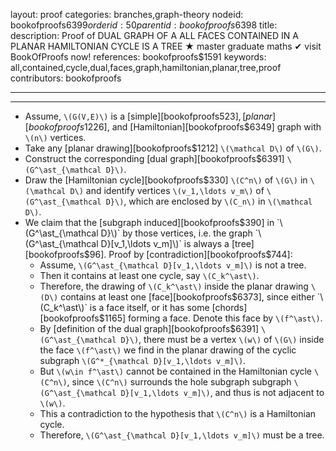 layout: proof
categories: branches,graph-theory
nodeid: bookofproofs$6399
orderid: 50
parentid: bookofproofs$6398
title: 
description:  Proof of DUAL GRAPH OF A ALL FACES CONTAINED IN A PLANAR HAMILTONIAN CYCLE IS A TREE &#9733; master graduate maths &#10004; visit BookOfProofs now!
references: bookofproofs$1591
keywords: all,contained,cycle,dual,faces,graph,hamiltonian,planar,tree,proof
contributors: bookofproofs

---


---

* Assume, `\(G(V,E)\)` is a [simple][bookofproofs$523], [planar][bookofproofs$1226], and [Hamiltonian][bookofproofs$6349] graph with `\(n\)` vertices. 
* Take any [planar drawing][bookofproofs$1212] `\(\mathcal D\)` of `\(G\)`.
* Construct the corresponding [dual graph][bookofproofs$6391] `\(G^\ast_{\mathcal D}\)`.
* Draw the [Hamiltonian cycle][bookofproofs$330] `\(C^n\)` of `\(G\)` in `\(\mathcal D\)` and identify vertices `\(v_1,\ldots v_m\)` of `\(G^\ast_{\mathcal D}\)`, which are enclosed by `\(C_n\)` in `\(\mathcal D\)`. 
* We claim that the [subgraph induced][bookofproofs$390] in `\(G^\ast_{\mathcal D}\)` by those vertices, i.e. the graph `\(G^\ast_{\mathcal D}[v_1,\ldots v_m]\)` is always a [tree][bookofproofs$96]. Proof by [contradiction][bookofproofs$744]:
   * Assume,  `\(G^\ast_{\mathcal D}[v_1,\ldots v_m]\)` is not a tree.
   * Then it contains at least one cycle, say `\(C_k^\ast\)`.
   * Therefore, the drawing of `\(C_k^\ast\)` inside the planar drawing `\(D\)` contains at least one [face][bookofproofs$6373], since either `\(C_k^\ast\)` is a face itself, or it has some [chords][bookofproofs$1165] forming a face. Denote this face by `\(f^\ast\)`.
   * By [definition of the dual graph][bookofproofs$6391] `\(G^\ast_{\mathcal D}\)`, there must be a vertex `\(w\)` of `\(G\)` inside the face `\(f^\ast\)` we find in the planar drawing of the cyclic subgraph `\(G^*_{\mathcal D}[v_1,\ldots v_m]\)`.
   * But `\(w\in f^\ast\)` cannot be contained in the Hamiltonian cycle `\(C^n\)`, since `\(C^n\)` surrounds the hole subgraph subgraph `\(G^\ast_{\mathcal D}[v_1,\ldots v_m]\)`, and thus is not adjacent to `\(w\)`.
   * This a contradiction to the hypothesis that `\(C^n\)` is a Hamiltonian cycle.
   * Therefore, `\(G^\ast_{\mathcal D}[v_1,\ldots v_m]\)` must be a tree.
